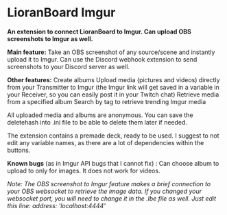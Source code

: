 # LioranBoard Imgur
 **An extension to connect LioranBoard to Imgur. Can upload OBS screenshots to Imgur as well.**

**Main feature:** Take an OBS screenshot of any source/scene and instantly upload it to Imgur. Can use the Discord webhook extension to send screenshots to your Discord server as well. 

**Other features:**
Create albums
Upload media (pictures and videos) directly from your Transmitter to Imgur (the Imgur link will get saved in a variable in your Receiver, so you can easily post it in your Twitch chat) 
Retrieve media from a specified album
Search by tag to retrieve trending Imgur media

All uploaded media and albums are anonymous. You can save the deletehash into .ini file to be able to delete them later if needed. 

The extension contains a premade deck, ready to be used. I suggest to not edit any variable names, as there are a lot of dependencies within the buttons. 

**Known bugs** (as in Imgur API bugs that I cannot fix) :
Can choose album to upload to only for images. It does not work for videos.

*Note: The OBS screenshot to Imgur feature makes a brief connection to your OBS websocket to retrieve the image data. If you changed your websocket port, you will need to change it in the .lbe file as well. Just edit this line:  address: 'localhost:4444'* 
